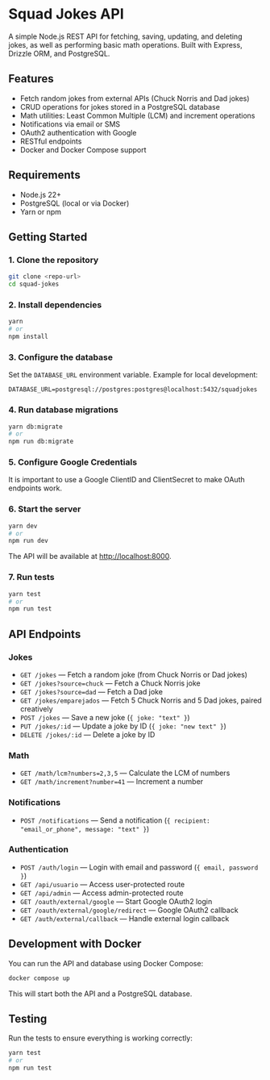 # Squad Jokes API

A simple Node.js REST API for fetching, saving, updating, and deleting jokes, as well as performing basic math operations. Built with Express, Drizzle ORM, and PostgreSQL.

## Features

- Fetch random jokes from external APIs (Chuck Norris and Dad jokes)
- CRUD operations for jokes stored in a PostgreSQL database
- Math utilities: Least Common Multiple (LCM) and increment operations
- Notifications via email or SMS
- OAuth2 authentication with Google
- RESTful endpoints
- Docker and Docker Compose support

## Requirements

- Node.js 22+
- PostgreSQL (local or via Docker)
- Yarn or npm

## Getting Started

### 1. Clone the repository

```sh
git clone <repo-url>
cd squad-jokes
```

### 2. Install dependencies

```sh
yarn
# or
npm install
```

### 3. Configure the database

Set the `DATABASE_URL` environment variable. Example for local development:

```
DATABASE_URL=postgresql://postgres:postgres@localhost:5432/squadjokes
```

### 4. Run database migrations

```sh
yarn db:migrate
# or
npm run db:migrate
```

### 5. Configure Google Credentials
It is important to use a Google ClientID and ClientSecret to make OAuth endpoints work.

### 6. Start the server

```sh
yarn dev
# or
npm run dev
```

The API will be available at [http://localhost:8000](http://localhost:8000).

### 7. Run tests

```sh
yarn test
# or
npm run test
```

## API Endpoints

### Jokes

- `GET /jokes` — Fetch a random joke (from Chuck Norris or Dad jokes)
- `GET /jokes?source=chuck` — Fetch a Chuck Norris joke
- `GET /jokes?source=dad` — Fetch a Dad joke
- `GET /jokes/emparejados` — Fetch 5 Chuck Norris and 5 Dad jokes, paired creatively
- `POST /jokes` — Save a new joke (`{ joke: "text" }`)
- `PUT /jokes/:id` — Update a joke by ID (`{ joke: "new text" }`)
- `DELETE /jokes/:id` — Delete a joke by ID

### Math

- `GET /math/lcm?numbers=2,3,5` — Calculate the LCM of numbers
- `GET /math/increment?number=41` — Increment a number

### Notifications

- `POST /notifications` — Send a notification (`{ recipient: "email_or_phone", message: "text" }`)

### Authentication

- `POST /auth/login` — Login with email and password (`{ email, password }`)
- `GET /api/usuario` — Access user-protected route
- `GET /api/admin` — Access admin-protected route
- `GET /oauth/external/google` — Start Google OAuth2 login
- `GET /oauth/external/google/redirect` — Google OAuth2 callback
- `GET /auth/external/callback` — Handle external login callback

## Development with Docker

You can run the API and database using Docker Compose:

```sh
docker compose up
```

This will start both the API and a PostgreSQL database.

## Testing

Run the tests to ensure everything is working correctly:

```sh
yarn test
# or
npm run test
```

